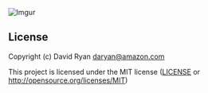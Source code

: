 ![Imgur](https://imgur.com/Ye2hUWS.png)






## License

Copyright (c) David Ryan <daryan@amazon.com>

This project is licensed under the MIT license ([LICENSE] or <http://opensource.org/licenses/MIT>)

[LICENSE]: ./LICENSE
